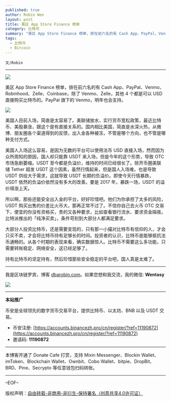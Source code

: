 ```yaml
---
published: true
author: Robin Wen
layout: post
title: 美区 App Store Finance 榜单
category: 比特币
summary: "美区 App Store Finance 榜单，排在前六名的有 Cash App、PayPal、Venmo、Robinhood、Zelle、Coinbase，除了 Venmo、Zelle，其他 4 个都是可以 USD 直接购买比特币的。PayPal 旗下的 Venmo，明年也会支持。大部分人投资比特币，还是需要变现的，只有那一小撮对比特币有信仰的人，才会只买不卖，才会将比特币持有足够长的时间。投资者的认识，比特币是能够抵抗法币通畅的。从各个时期的表现来看，确实数据惊人。比特币不需要这么多功能，只需要转账稳定、网络安全，这已经足够了。持有比特币的坚定持有，然后珍惜那些安全稳定的平台吧，国人真是太难了。"
tags:
  - 比特币
  - Bitcoin
---
```


`文/Robin`

***

![](https://cdn.dbarobin.com/p31oh50.png)

美区 App Store Finance 榜单，排在前六名的有 Cash App、PayPal、Venmo、Robinhood、Zelle、Coinbase，除了 Venmo、Zelle，其他 4 个都是可以 USD 直接购买比特币的。PayPal 旗下的 Venmo，明年也会支持。

![](https://cdn.dbarobin.com/6hn5gek.png)

美国人目前入场，简直是太容易了。美联储放水，实行货币宽松政策，最近比特币、美股暴涨，跟这个是有直接关系的。国内相比美国，简直是水深火热，从微博、朋友圈各个渠道得到的反馈，出入金各种被冻，不管是哪个方向，也不管是哪种支付方式。

美国人入场这么容易，是因为无数的平台可以使用法币 USD 直接入场，然而因为众所周知的原因，国人却只能靠 USDT 来入场，但是今年的这个形势，导致 OTC 市场急剧萎缩。USDT 至今都是负溢价，维持的时间已经很长了。除开币圈美联储 Tether 超发 USDT 这个因素，虽然行情起来，但是国人入场难，也是导致 USDT 供给大于需求，这就导致 USDT 长期的负溢价。即使今天行情暴跌，USDT 依然的负溢价依然没有多大的改善。要是 2017 年，暴跌一场，USDT 的溢价得涨上天。

所以啊，那些还能安全出入金的平台，好好珍惜吧。他们为你承担了太多的风险，USDT 购买出售的价差比火币大，那再正常不过了。不信你自己去火币 OTC 交易下，便宜的你没有资格买，贵的又各种要求，比如查看银行流水、要求资金隔夜。比特派推出的「纯净买卖」，条件苛刻到大部分人都满足要求。

大部分人投资比特币，还是需要变现的，只有那一小撮对比特币有信仰的人，才会只买不卖，才会将比特币持有足够长的时间。投资者的认识，比特币是能够抵抗法币通畅的。从各个时期的表现来看，确实数据惊人。比特币不需要这么多功能，只需要转账稳定、网络安全，这已经足够了。

持有比特币的坚定持有，然后珍惜那些安全稳定的平台吧，国人真是太难了。

***

我是区块链罗宾，博客 [dbarobin.com](https://dbarobin.com/)。如果您想和我交流，我的微信: **Wentasy**

![](https://cdn.dbarobin.com/v4yywe2.png)

***

**本站推广**

币安是全球领先的数字货币交易平台，提供比特币、以太坊、BNB 以及 USDT 交易。

* 币安注册: [https://accounts.binancezh.pro/cn/register/?ref=11190872](https://accounts.binancezh.pro/cn/register/?ref=11190872)
* 邀请码: **11190872**

***

本博客开通了 Donate Cafe 打赏，支持 Mixin Messenger、Blockin Wallet、imToken、Blockchain Wallet、Ownbit、Cobo Wallet、bitpie、DropBit、BRD、Pine、Secrypto 等任意钱包扫码转账。

<center>
    <div class="--donate-button"
         data-button-id="f8b9df0d-af9a-460d-8258-d3f435445075"
    ></div>
</center>

***

–EOF–

版权声明：[自由转载-非商用-非衍生-保持署名（创意共享4.0许可证）](http://creativecommons.org/licenses/by-nc-nd/4.0/deed.zh)